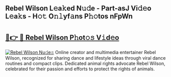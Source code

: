 ## Rebel Wilson L𝚎a𝚔ed N𝚞𝚍e - Part-asJ Vi𝚍𝚎o L𝚎a𝚔s - H𝚘𝚝 O𝚗𝚕yf𝚊ns P𝚑𝚘tos nFpWn

# <h2><a href="http://kf31x73.oniu.top/?m=Rebel+Wilson">🔗👉 🔴 Rebel Wilson P𝚑ot𝚘𝚜 V𝚒d𝚎o</a></h2>

[![Rebel Wilson Nu𝚍e𝚜](https://i.imgur.com/0qMVB7G.gif)](http://kf31x73.oniu.top/?m=Rebel+Wilson)
Online creator and multimedia entertainer Rebel Wilson, recognized for sharing dance and lifestyle ideas through viral dance routines and compact clips. Dedicated animal rights advocate Rebel Wilson, celebrated for their passion and efforts to protect the rights of animals.  
